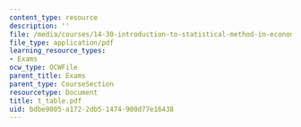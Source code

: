 ```yaml
---
content_type: resource
description: ''
file: /media/courses/14-30-introduction-to-statistical-method-in-economics-spring-2006/bdbe9805a1722db51474900d77e16438_t_table.pdf
file_type: application/pdf
learning_resource_types:
- Exams
ocw_type: OCWFile
parent_title: Exams
parent_type: CourseSection
resourcetype: Document
title: t_table.pdf
uid: bdbe9805-a172-2db5-1474-900d77e16438
---
```

